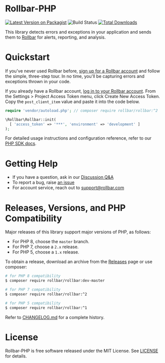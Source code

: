 # Rollbar-PHP

[![Latest Version on Packagist](https://img.shields.io/packagist/v/rollbar/rollbar.svg?style=flat-square)](https://packagist.org/packages/rollbar/rollbar)
![Build Status](https://github.com/rollbar/rollbar-php/workflows/Rollbar-PHP%20CI/badge.svg)
[![Total Downloads](https://img.shields.io/packagist/dt/rollbar/rollbar.svg?style=flat-square)](https://packagist.org/packages/rollbar/rollbar)

This library detects errors and exceptions in your application and sends them
to [Rollbar] for alerts, reporting, and analysis.

[Rollbar]: https://rollbar.com

# Quickstart

If you've never used Rollbar before, [sign up for a Rollbar account][signup]
and follow the simple, three-step tour. In no time, you'll be capturing errors
and exceptions thrown in your code.

If you already have a Rollbar account, [log in to your Rollbar account][login].
From the Settings > Project Access Token menu, click Create New Access Token.
Copy the `post_client_item` value and paste it into the code below.

```php
require 'vendor/autoload.php'; // composer require rollbar/rollbar:^2

\Rollbar\Rollbar::init(
  [ 'access_token' => '***', 'environment' => 'development' ]
);
```

For detailed usage instructions and configuration reference, refer to our
[PHP SDK docs][sdkdoc].

[login]: https://rollbar.com/login/
[sdkdoc]:https://docs.rollbar.com/docs/php
[signup]: https://rollbar.com/signup

# Getting Help

* If you have a question, ask in our [Discussion Q&amp;A][q-a]
* To report a bug, raise [an issue][issue]
* For account service, reach out to [support@rollbar.com][support]

[issue]:https://github.com/rollbar/rollbar-php/issues
[q-a]:https://github.com/rollbar/rollbar-php/discussions/categories/q-a
[support]:mailto:support@rollbar.com

# Releases, Versions, and PHP Compatibility

Major releases of this library support major versions of PHP, as follows:

* For PHP 8, choose the `master` branch.
* For PHP 7, choose a `2.x` release.
* For PHP 5, choose a `1.x` release.

To obtain a release, download an archive from the [Releases] page or use
composer:

```sh
# for PHP 8 compatibility
$ composer require rollbar/rollbar:dev-master

# for PHP 7 compatibility
$ composer require rollbar/rollbar:^2

# for PHP 5 compatibility
$ composer require rollbar/rollbar:^1
```

Refer to [CHANGELOG.md] for a complete history.

[CHANGELOG.md]: ./CHANGELOG.md
[Releases]: https://github.com/rollbar/rollbar-php/releases

# License
Rollbar-PHP is free software released under the MIT License. See [LICENSE]
for details.

[LICENSE]: ./LICENSE
